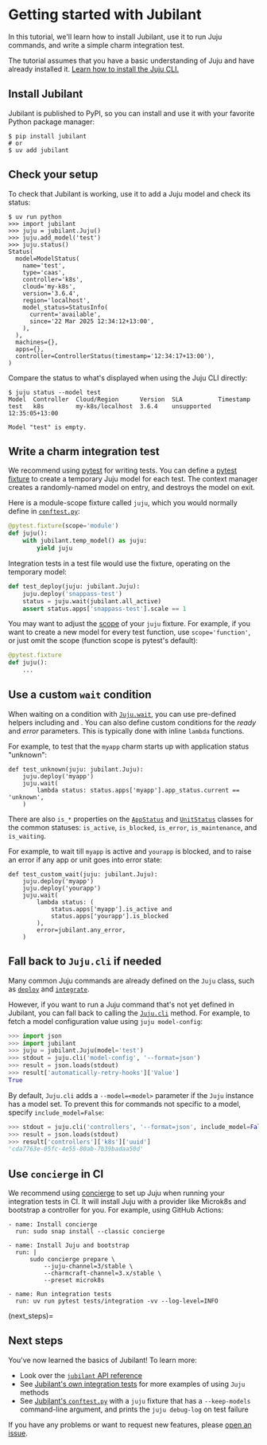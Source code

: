 # Getting started with Jubilant

In this tutorial, we'll learn how to install Jubilant, use it to run Juju commands, and write a simple charm integration test.

The tutorial assumes that you have a basic understanding of Juju and have already installed it. [Learn how to install the Juju CLI.](https://canonical-juju.readthedocs-hosted.com/en/latest/user/howto/manage-juju/#install-juju)


## Install Jubilant

Jubilant is published to PyPI, so you can install and use it with your favorite Python package manager:

```
$ pip install jubilant
# or
$ uv add jubilant
```


## Check your setup

To check that Jubilant is working, use it to add a Juju model and check its status:

```
$ uv run python
>>> import jubilant
>>> juju = jubilant.Juju()
>>> juju.add_model('test')
>>> juju.status()
Status(
  model=ModelStatus(
    name='test',
    type='caas',
    controller='k8s',
    cloud='my-k8s',
    version='3.6.4',
    region='localhost',
    model_status=StatusInfo(
      current='available',
      since='22 Mar 2025 12:34:12+13:00',
    ),
  ),
  machines={},
  apps={},
  controller=ControllerStatus(timestamp='12:34:17+13:00'),
)
```

Compare the status to what's displayed when using the Juju CLI directly:

```
$ juju status --model test
Model  Controller  Cloud/Region      Version  SLA          Timestamp
test   k8s         my-k8s/localhost  3.6.4    unsupported  12:35:05+13:00

Model "test" is empty.
```


## Write a charm integration test

We recommend using [pytest](https://docs.pytest.org/en/stable/) for writing tests. You can define a [pytest fixture](https://docs.pytest.org/en/stable/explanation/fixtures.html) to create a temporary Juju model for each test. The [](jubilant.temp_model) context manager creates a randomly-named model on entry, and destroys the model on exit.

Here is a module-scope fixture called `juju`, which you would normally define in [`conftest.py`](https://docs.pytest.org/en/stable/reference/fixtures.html#conftest-py-sharing-fixtures-across-multiple-files):

```python
@pytest.fixture(scope='module')
def juju():
    with jubilant.temp_model() as juju:
        yield juju
```

Integration tests in a test file would use the fixture, operating on the temporary model:

```python
def test_deploy(juju: jubilant.Juju):
    juju.deploy('snappass-test')
    status = juju.wait(jubilant.all_active)
    assert status.apps['snappass-test'].scale == 1
```

You may want to adjust the [scope](https://docs.pytest.org/en/stable/how-to/fixtures.html#fixture-scopes) of your `juju` fixture. For example, if you want to create a new model for every test function, use `scope='function'`, or just omit the scope (function scope is pytest's default):

```python
@pytest.fixture
def juju():
    ...
```


## Use a custom `wait` condition

When waiting on a condition with [`Juju.wait`](jubilant.Juju.wait), you can use pre-defined helpers including [](jubilant.all_active) and [](jubilant.any_error). You can also define custom conditions for the *ready* and *error* parameters. This is typically done with inline `lambda` functions.

For example, to test that the `myapp` charm starts up with application status "unknown":

```
def test_unknown(juju: jubilant.Juju):
    juju.deploy('myapp')
    juju.wait(
        lambda status: status.apps['myapp'].app_status.current == 'unknown',
    )
```

There are also `is_*` properties on the [`AppStatus`](jubilant.statustypes.AppStatus) and [`UnitStatus`](jubilant.statustypes.UnitStatus) classes for the common statuses: `is_active`, `is_blocked`, `is_error`, `is_maintenance`, and `is_waiting`.

For example, to wait till `myapp` is active and `yourapp` is blocked, and to raise an error if any app or unit goes into error state:

```
def test_custom_wait(juju: jubilant.Juju):
    juju.deploy('myapp')
    juju.deploy('yourapp')
    juju.wait(
        lambda status: (
            status.apps['myapp'].is_active and
            status.apps['yourapp'].is_blocked
        ),
        error=jubilant.any_error,
    )
```


## Fall back to `Juju.cli` if needed

Many common Juju commands are already defined on the `Juju` class, such as [`deploy`](jubilant.Juju.deploy) and [`integrate`](jubilant.Juju.deploy).

However, if you want to run a Juju command that's not yet defined in Jubilant, you can fall back to calling the [`Juju.cli`](jubilant.Juju.cli) method. For example, to fetch a model configuration value using `juju model-config`:

```python
>>> import json
>>> import jubilant
>>> juju = jubilant.Juju(model='test')
>>> stdout = juju.cli('model-config', '--format=json')
>>> result = json.loads(stdout)
>>> result['automatically-retry-hooks']['Value']
True
```

By default, `Juju.cli` adds a `--model=<model>` parameter if the `Juju` instance has a model set. To prevent this for commands not specific to a model, specify `include_model=False`:

```python
>>> stdout = juju.cli('controllers', '--format=json', include_model=False)
>>> result = json.loads(stdout)
>>> result['controllers']['k8s']['uuid']
'cda7763e-05fc-4e55-80ab-7b39badaa50d'
```


## Use `concierge` in CI

We recommend using [concierge](https://github.com/jnsgruk/concierge/) to set up Juju when running your integration tests in CI. It will install Juju with a provider like Microk8s and bootstrap a controller for you. For example, using GitHub Actions:

```
- name: Install concierge
  run: sudo snap install --classic concierge

- name: Install Juju and bootstrap
  run: |
      sudo concierge prepare \
          --juju-channel=3/stable \
          --charmcraft-channel=3.x/stable \
          --preset microk8s

- name: Run integration tests
  run: uv run pytest tests/integration -vv --log-level=INFO
```


(next_steps)=
## Next steps

You've now learned the basics of Jubilant! To learn more:

- Look over the [`jubilant` API reference](/reference/jubilant)
- See [Jubilant's own integration tests](https://github.com/canonical/jubilant/blob/main/tests/integration/test_basic.py) for more examples of using `Juju` methods
- See [Jubilant's `conftest.py`](https://github.com/canonical/jubilant/blob/main/tests/integration/conftest.py) with a `juju` fixture that has a `--keep-models` command-line argument, and prints the `juju debug-log` on test failure

If you have any problems or want to request new features, please [open an issue](https://github.com/canonical/jubilant/issues/new).
